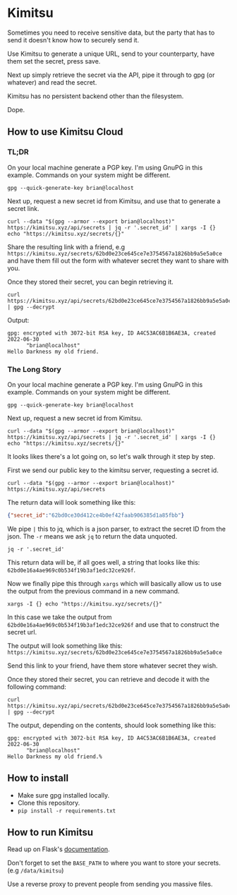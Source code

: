 # Kimitsu

Sometimes you need to receive sensitive data, but the party that has to send it doesn't know how to securely send it.

Use Kimitsu to generate a unique URL, send to your counterparty, have them set the secret, press save.

Next up simply retrieve the secret via the API, pipe it through to gpg (or whatever) and read the secret.

Kimitsu has no persistent backend other than the filesystem.

Dope.

## How to use Kimitsu Cloud

### TL;DR

On your local machine generate a PGP key. I'm using GnuPG in this example. Commands on your system might be different.
```shell
gpg --quick-generate-key brian@localhost
```

Next up, request a new secret id from Kimitsu, and use that to generate a secret link.
```shell
curl --data "$(gpg --armor --export brian@localhost)" https://kimitsu.xyz/api/secrets | jq -r '.secret_id' | xargs -I {} echo "https://kimitsu.xyz/secrets/{}"
```

Share the resulting link with a friend, e.g `https://kimitsu.xyz/secrets/62bd0e23ce645ce7e3754567a1826bb9a5e5a0ce` and have them fill out the form
with whatever secret they want to share with you.

Once they stored their secret, you can begin retrieving it.

```shell
curl https://kimitsu.xyz/api/secrets/62bd0e23ce645ce7e3754567a1826bb9a5e5a0ce | gpg --decrypt
```

Output:

```shell
gpg: encrypted with 3072-bit RSA key, ID A4C53AC6B1B6AE3A, created 2022-06-30
      "brian@localhost"
Hello Darkness my old friend.
```

### The Long Story

On your local machine generate a PGP key. I'm using GnuPG in this example. Commands on your system might be different.
```shell
gpg --quick-generate-key brian@localhost
```

Next up, request a new secret id from Kimitsu.
```shell
curl --data "$(gpg --armor --export brian@localhost)" https://kimitsu.xyz/api/secrets | jq -r '.secret_id' | xargs -I {} echo "https://kimitsu.xyz/secrets/{}"
```

It looks likes there's a lot going on, so let's walk through it step by step.

First we send our public key to the kimitsu server, requesting a secret id.
```shell
curl --data "$(gpg --armor --export brian@localhost)" https://kimitsu.xyz/api/secrets
```

The return data will look something like this:

```json
{"secret_id":"62bd0ce30d412ce4b0ef42faab906385d1a85fbb"}
```

We pipe `|` this to jq, which is a json parser, to extract the secret ID from the json. 
The `-r` means we ask `jq` to return the data unquoted.

```shell
jq -r '.secret_id'
```

This return data will be, if all goes well, a string that looks like this: `62bd0e16a4ae969c0b534f19b3af1edc32ce926f`.

Now we finally pipe this through `xargs` which will basically allow us to use the output from the previous command in a new command.

```shell
xargs -I {} echo "https://kimitsu.xyz/secrets/{}"
```

In this case we take the output from `62bd0e16a4ae969c0b534f19b3af1edc32ce926f` and use that to construct the secret url.

The output will look something like this: `https://kimitsu.xyz/secrets/62bd0e23ce645ce7e3754567a1826bb9a5e5a0ce`

Send this link to your friend, have them store whatever secret they wish. 

Once they stored their secret, you can retrieve and decode it with the following command:

```shell
curl https://kimitsu.xyz/api/secrets/62bd0e23ce645ce7e3754567a1826bb9a5e5a0ce | gpg --decrypt
```

The output, depending on the contents, should look something like this:

```shell
gpg: encrypted with 3072-bit RSA key, ID A4C53AC6B1B6AE3A, created 2022-06-30
      "brian@localhost"
Hello Darkness my old friend.%
```

## How to install

* Make sure gpg installed locally.
* Clone this repository.
* `pip install -r requirements.txt`

## How to run Kimitsu

Read up on Flask's [documentation](https://flask.palletsprojects.com/en/2.1.x/tutorial/deploy/).

Don't forget to set the `BASE_PATH` to where you want to store your secrets. (e.g `/data/kimitsu`)

Use a reverse proxy to prevent people from sending you massive files.